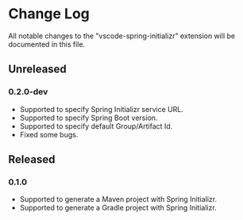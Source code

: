# Change Log
All notable changes to the "vscode-spring-initializr" extension will be documented in this file.

## Unreleased

### 0.2.0-dev
- Supported to specify Spring Initializr service URL.
- Supported to specify Spring Boot version.
- Supported to specify default Group/Artifact Id.
- Fixed some bugs.

## Released

### 0.1.0
- Supported to generate a Maven project with Spring Initializr.
- Supported to generate a Gradle project with Spring Initializr.
